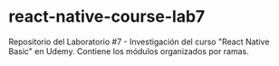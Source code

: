 # react-native-course-lab7
Repositorio del Laboratorio #7 - Investigación del curso "React Native Basic" en Udemy. Contiene los módulos organizados por ramas.
